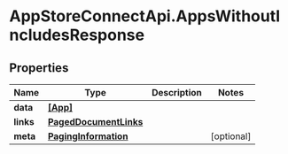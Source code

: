 # AppStoreConnectApi.AppsWithoutIncludesResponse

## Properties

Name | Type | Description | Notes
------------ | ------------- | ------------- | -------------
**data** | [**[App]**](App.md) |  | 
**links** | [**PagedDocumentLinks**](PagedDocumentLinks.md) |  | 
**meta** | [**PagingInformation**](PagingInformation.md) |  | [optional] 



